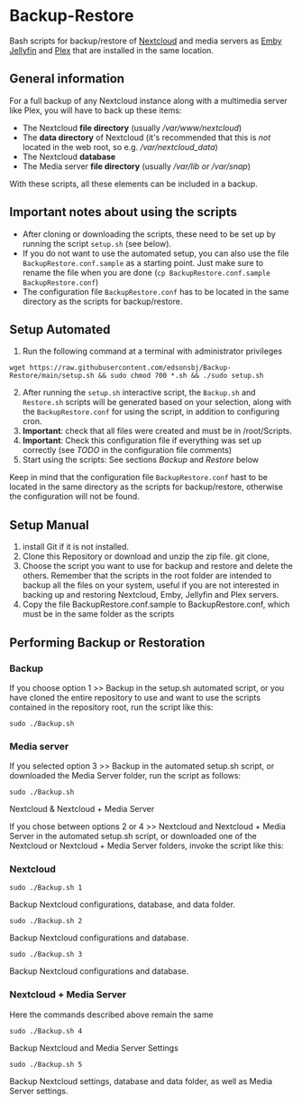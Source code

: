 # Backup-Restore

Bash scripts for backup/restore of [Nextcloud](https://nextcloud.com/) and media servers as [Emby](https://emby.media/) [Jellyfin](https://jellyfin.org/) and [Plex](https://www.plex.tv/) that are installed in the same location.

## General information

For a full backup of any Nextcloud instance along with a multimedia server like Plex, you will have to back up these items:
- The Nextcloud **file directory** (usually */var/www/nextcloud*)
- The **data directory** of Nextcloud (it's recommended that this is *not* located in the web root, so e.g. */var/nextcloud_data*)
- The Nextcloud **database**
- The Media server  **file directory** (usually */var/lib or /var/snap*)

With these scripts, all these elements can be included in a backup.

## Important notes about using the scripts

- After cloning or downloading the scripts, these need to be set up by running the script `setup.sh` (see below).
- If you do not want to use the automated setup, you can also use the file `BackupRestore.conf.sample` as a starting point. Just make sure to rename the file when you are done (`cp BackupRestore.conf.sample BackupRestore.conf`)
- The configuration file `BackupRestore.conf` has to be located in the same directory as the scripts for backup/restore.

## Setup Automated

1. Run the following command at a terminal with administrator privileges 
```
wget https://raw.githubusercontent.com/edsonsbj/Backup-Restore/main/setup.sh && sudo chmod 700 *.sh && ./sudo setup.sh
```
2. After running the `setup.sh` interactive script, the `Backup.sh` and `Restore.sh` scripts will be generated based on your selection, along with the `BackupRestore.conf` for using the script, in addition to configuring cron.
3. **Important**: check that all files were created and must be in /root/Scripts. 
4. **Important**: Check this configuration file if everything was set up correctly (see *TODO* in the configuration file comments)
5. Start using the scripts: See sections *Backup* and *Restore* below

Keep in mind that the configuration file `BackupRestore.conf` hast to be located in the same directory as the scripts for backup/restore, otherwise the configuration will not be found.

## Setup Manual 

1. install Git if it is not installed.
2. Clone this Repository or download and unzip the zip file. git clone,
3. Choose the script you want to use for backup and restore and delete the others. Remember that the scripts in the root folder are intended to backup all the files on your system, useful if you are not interested in backing up and restoring Nextcloud, Emby, Jellyfin and Plex servers.
4. Copy the file BackupRestore.conf.sample to BackupRestore.conf, which must be in the same folder as the scripts

## Performing Backup or Restoration

### Backup ### 

If you choose option 1 >> Backup in the setup.sh automated script, or you have cloned the entire repository to use and want to use the scripts contained in the repository root, run the script like this:

```
sudo ./Backup.sh
```

### Media server ###

If you selected option 3 >> Backup in the automated setup.sh script, or downloaded the Media Server folder, run the script as follows:

```
sudo ./Backup.sh
```

Nextcloud & Nextcloud + Media Server

If you chose between options 2 or 4 >> Nextcloud and Nextcloud + Media Server in the automated setup.sh script, or downloaded one of the Nextcloud or Nextcloud + Media Server folders, invoke the script like this: 

### Nextcloud ###

```
sudo ./Backup.sh 1
```
Backup Nextcloud configurations, database, and data folder.

```
sudo ./Backup.sh 2
```
Backup Nextcloud configurations and database.

```
sudo ./Backup.sh 3
```
Backup Nextcloud configurations and database.

### Nextcloud + Media Server ###

Here the commands described above remain the same 

```
sudo ./Backup.sh 4
```
Backup Nextcloud and Media Server Settings

```
sudo ./Backup.sh 5
```
Backup Nextcloud settings, database and data folder, as well as Media Server settings.
